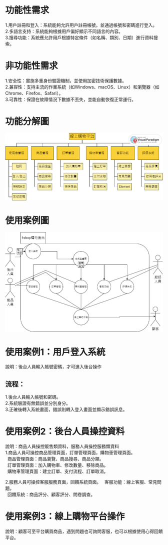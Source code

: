 # 功能性需求
1.用戶註冊和登入：系統能夠允許用戶註冊帳號，並通過帳號和密碼進行登入。  
2.多語言支持：系統能夠根據用戶偏好顯示不同語言的內容。  
3.搜尋功能：系統應允許用戶根據特定條件（如名稱、類別、日期）進行資料搜索。   

# 非功能性需求
1.安全性：實施多重身份驗證機制，並使用加密技術保護數據。  
2.兼容性：支持主流的作業系統（如Windows、macOS、Linux）和瀏覽器（如Chrome、Firefox、Safari）。  
3.可靠性：保證在故障情況下數據不丟失，並能自動恢復正常運行。  

# 功能分解圖
![image](https://github.com/kolo47725577/hw3/blob/main/%E5%8A%9F%E8%83%BD%E5%88%86%E8%A7%A3%E5%9C%96.png)  

# 使用案例圖
![image](https://github.com/kolo47725577/hw3/blob/main/%E4%BD%BF%E7%94%A8%E6%A1%88%E4%BE%8B%E5%9C%96.png)

# 使用案例1：用戶登入系統
說明：後台人員輸入帳號密碼，才可進入後台操作  
## 流程：
1.後台人員輸入帳號和密碼。  
2.系統驗證有無錯誤並分別身分。  
3.正確後轉入系統畫面，錯誤則轉入登入畫面並顯示錯誤訊息。

# 使用案例2：後台人員操控資料
說明：商品人員操控販售類資料，服務人員操控服務類資料  
1.商品人員可操控商品管理頁面，訂單管理頁面，購物車管理頁面。  
` `商品管理頁面：商品瀏覽、商品搜尋、商品分類。  
` `訂單管理頁面：加入購物車、修改數量、移除商品。  
` `購物車管理頁面：建立訂單、支付流程、訂單取消。  
  
2.服務人員可操控客服服務頁面，回饋系統頁面。
` `客服功能：線上客服、常見問題。  
` `回饋系統：商品評分、顧客評分、問卷調查。  
  
# 使用案例3：線上購物平台操作
說明：顧客可至平台購買商品，遇到問題也可詢問客服，也可以根據使用心得回饋平台。  
` `
